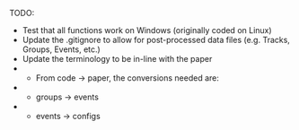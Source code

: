 TODO:
- Test that all functions work on Windows (originally coded on Linux)
- Update the .gitignore to allow for post-processed data files (e.g. Tracks, Groups, Events, etc.)
- Update the terminology to be in-line with the paper
- - From code -> paper, the conversions needed are:
- - groups -> events
- - events -> configs
